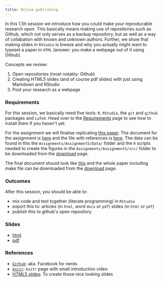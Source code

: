 ```yaml
---
title: Online publishing
---
```


In this 1.5h session we introduce how you could make your reproducable research *open*. This basically means making use of repositories such as Github, which not only serves as a backup repository, but as well as a way of collabation with known and unknown authors. Further, we show that making slides in `RStudio` is breeze and why you actually might want to typeset a paper in `HTML` (answer: you make a webpage out of it using Github).

Concepts we review:

1. Open repositories (most notably: Github)
2. Creating HTML5 slides (and of course pdf slides) with just using Markdown and RStudio
3. Post your research as a webpage

### Requirements

For this session, we basically need five tools: `R`, `RStudio`, the `git` and `github` packages and `LaTeX`. Head over to the [Requirements](../requirements.html) page to see how to install them if you haven't yet. 

For the assignment we will finalise replicating [this paper](../Assignments/OriginalPaper.pdf). The document for the assignment is [here](../Assignments/Assignment5/RepPaper.RMD) and the file with references is [here](../Assignments/Assignment5/bibliography.bib). The data can be found in this the `Assignments/Assignment5/Data/` folder and the `R` scripts needed to create the figures in the `Assignments/Assignment5/src/` folder to be downloaded from the [download](../download/) page.

The final document should look like [this](../Assignments/Final/RepPaper.pdf) and the whole paper including make file can be downloaded from the [download](../Download) page.

### Outcomes

After this session, you should be able to:

* mix code and text together (literate programming) in `RStudio`
* export this to:
	articles (in `html`, word `docx` or `pdf`)
	slides (in `html` or `pdf`)
* publish this to github's open repository

### Slides

* [html](../slides/05-online_pub.html)
* [pdf](../slides/05o-nline_pub.pdf)

### References

* [`Github`](https://github.com/): aka. Facebook for nerds
* [`knitr`](http://yihui.name/knitr/): `knitr` page with small introduction video
* [HTML5 slides](http://rmarkdown.rstudio.com/ioslides_presentation_format.html): To create those nice looking slides




